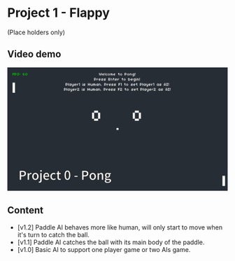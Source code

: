 # Project 1 - Flappy

(Place holders only)

## Video demo

[![Project 0 - Pong](./screenshots/project0-pong.jpg)](https://youtu.be/Gw4YxQObCEo)

## Content

- [v1.2] Paddle AI behaves more like human, will only start to move when it's turn to catch the ball.
- [v1.1] Paddle AI catches the ball with its main body of the paddle.  
- [v1.0] Basic AI to support one player game or two AIs game.
